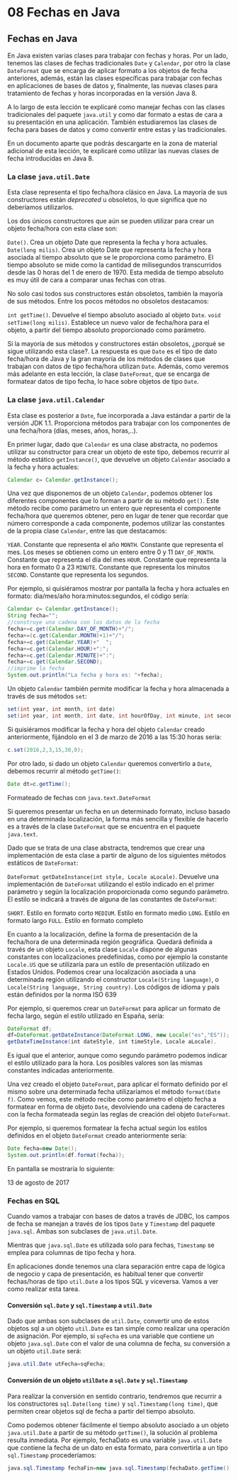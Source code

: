 # 08 Fechas en Java

## Fechas en Java

En Java existen varias clases para trabajar con fechas y horas. Por un lado, tenemos las clases de fechas tradicionales `Date` y `Calendar`, por otro la clase `DateFormat` que se encarga de aplicar formato a los objetos de fecha anteriores, además, están las clases específicas para trabajar con fechas en aplicaciones de bases de datos y, finalmente, las nuevas clases para tratamiento de fechas y horas incorporadas en la versión Java 8.

A lo largo de esta lección te explicaré como manejar fechas con las clases tradicionales del paquete `java.util` y como dar formato a estas de cara a su presentación en una aplicación. También estudiaremos las clases de fecha para bases de datos y como convertir entre estas y las tradicionales.

En un documento aparte que podrás descargarte en la zona de material adicional de esta lección, te explicaré como utilizar las nuevas clases de fecha introducidas en Java 8.

### La clase `java.util.Date`

Esta clase representa el tipo fecha/hora clásico en Java. La mayoría de sus constructores están *deprecated* u obsoletos, lo que significa que no deberíamos utilizarlos. 

Los dos únicos constructores que aún se pueden utilizar para crear un objeto fecha/hora con esta clase son:

`Date()`. Crea un objeto Date que representa la fecha y hora actuales.
`Date(long milis)`. Crea un objeto Date que representa la fecha y hora asociada al tiempo absoluto que se le proporciona como parámetro. El tiempo absoluto se mide como la cantidad de milisegundos transcurridos desde las 0 horas del 1 de enero de 1970. Esta medida de tiempo absoluto es muy útil de cara a comparar unas fechas con otras.

No solo casi todos sus constructores están obsoletos, también la mayoría de sus métodos. Entre los pocos métodos no obsoletos destacamos:

`int getTime()`. Devuelve el tiempo absoluto asociado al objeto `Date`.
`void setTime(long milis)`. Establece un nuevo valor de fecha/hora para el objeto, a partir del tiempo absoluto proporcionado como parámetro.

Si la mayoría de sus métodos y constructores están obsoletos, ¿porqué se sigue utilizando esta clase?. La respuesta es que `Date` es el tipo de dato fecha/hora de Java y la gran mayoría de los métodos de clases que trabajan con datos de tipo fecha/hora utilizan `Date`. Además, como veremos más adelante en esta lección, la clase `DateFormat`, que se encarga de formatear datos de tipo fecha, lo hace sobre objetos de tipo `Date`.

### La clase `java.util.Calendar`

Esta clase es posterior a `Date`, fue incorporada a Java estándar a partir de la versión JDK 1.1. Proporciona métodos para trabajar con los componentes de una fecha/hora (días, meses, años, horas,..).

En primer lugar, dado que `Calendar` es una clase abstracta, no podemos utilizar su constructor para crear un objeto de este tipo, debemos recurrir al método estático `getInstance()`, que devuelve un objeto `Calendar` asociado a la fecha y hora actuales:

```java
Calendar c= Calendar.getInstance();
```

Una vez que disponemos de un objeto `Calendar`, podemos obtener los diferentes componentes que lo forman a partir de su método `get()`. Este método recibe como parámetro un entero que representa el componente fecha/hora que queremos obtener, pero en lugar de tener que recordar que número corresponde a cada componente, podemos utilizar las constantes de la propia clase `Calendar`, entre las que destacamos:

`YEAR`. Constante que representa el año
`MONTH`. Constante que representa el mes. Los meses se obtienen como un entero entre 0 y 11
`DAY_OF_MONTH`. Constante que representa el día del mes
`HOUR`. Constante que representa la hora en formato 0 a 23
`MINUTE`. Constante que representa los minutos
`SECOND`. Constante que representa los segundos.

Por ejemplo, si quisiéramos mostrar por pantalla la fecha y hora actuales en formato: dia/mes/año  hora:minutos:segundos, el código sería:

```java
Calendar c= Calendar.getInstance();
String fecha="";
//construye una cadena con los datos de la fecha
fecha+=c.get(Calendar.DAY_OF_MONTH)+"/";
fecha+=(c.get(Calendar.MONTH)+1)+"/";
fecha+=c.get(Calendar.YEAR)+"  ";
fecha+=c.get(Calendar.HOUR)+":";
fecha+=c.get(Calendar.MINUTE)+":";
fecha+=c.get(Calendar.SECOND);
//imprime la fecha
System.out.println("La fecha y hora es: "+fecha);
```

Un objeto `Calendar` también permite modificar la fecha y hora almacenada a través de sus métodos `set`:

```java
set(int year, int month, int date)
set(int year, int month, int date, int hourOfDay, int minute, int second)
```

Si quisiéramos modificar la fecha y hora del objeto `Calendar` creado anteriormente, fijándolo en el 3 de marzo de 2016 a las 15:30 horas sería:

```java
c.set(2016,2,3,15,30,0);
```

Por otro lado, si dado un objeto `Calendar` queremos convertirlo a `Date`, debemos recurrir al método `getTime()`:

```java
Date dt=c.getTime();
```

Formateado de fechas con `java.text.DateFormat`

Si queremos presentar un fecha en un determinado formato, incluso basado en una determinada localización, la forma más sencilla y flexible de hacerlo es a través de la clase `DateFormat` que se encuentra en el paquete `java.text`.

Dado que se trata de una clase abstracta, tendremos que crear una implementación de esta clase a partir de alguno de los siguientes métodos estáticos de `DateFormat`:

`DateFormat getDateInstance(int style, Locale aLocale)`. Devuelve una implementación de `DateFormat` utilizando el estilo indicado en el primer parámetro y según la localización proporcionada como segundo parámetro. El estilo se indicará a través de alguna de las constantes de `DateFormat`:

`SHORT`. Estilo en formato corto
`MEDIUM`. Estilo en formato medio
`LONG`. Estilo en formato largo
`FULL`. Estilo en formato completo

En cuanto a  la localización, define la forma de presentación de la fecha/hora de una determinada región geográfica. Quedará definida a través de un objeto `Locale`, esta clase `Locale` dispone de algunas constantes con localizaciones predefinidas, como por ejemplo la constante `Locale.US` que se utilizaría para un estilo de presentación utilizado en Estados Unidos. Podemos crear una localización asociada a una determinada región utilizando el constructor `Locale(String language)`, o `Locale(String language, String country)`. Los códigos de idioma y país están definidos por la norma ISO 639

Por ejemplo, si queremos crear un `DateFormat` para aplicar un formato de fecha largo, según el estilo utilizado en España, sería:

```java
DateFormat df;
df=DateFormat.getDateInstance(DateFormat.LONG, new Locale("es","ES"));
getDateTimeInstance(int dateStyle, int timeStyle, Locale aLocale). 
```

Es igual que el anterior, aunque como segundo parámetro podemos indicar el estilo utilizado para la hora. Los posibles valores son las mismas constantes indicadas anteriormente.

Una vez creado el objeto `DateFormat`, para aplicar el formato definido por el mismo sobre una determinada fecha utilizaríamos el método `format(Date f)`. Como vemos, este método recibe como parámetro el objeto fecha a formatear en forma de objeto `Date`, devolviendo una cadena de caracteres con la fecha formateada según las reglas de creación del objeto `DateFormat`.

Por ejemplo, si queremos formatear la fecha actual según los estilos definidos en el objeto `DateFormat` creado anteriormente sería:

```java
Date fecha=new Date();
System.out.println(df.format(fecha));
```

En pantalla se mostraría lo siguiente:

13 de agosto de 2017

### Fechas en SQL

Cuando vamos a trabajar con bases de datos a través de JDBC, los campos de fecha se manejan a través de los tipos `Date` y `Timestamp` del paquete `java.sql`. Ambas son subclases de `java.util.Date`.

Mientras que `java.sql.Date` es utilizada solo para fechas, `Timestamp` se emplea para columnas de tipo fecha y hora.

En aplicaciones donde tenemos una clara separación entre capa de lógica de negocio y capa de presentación, es habitual tener que convertir fechas/horas de tipo `util.Date` a los tipos SQL y viceversa. Vamos a ver como realizar esta tarea.

#### Conversión `sql.Date` y `sql.Timestamp` a `util.Date`

Dado que ambas son subclases de `util.Date`, convertir uno de estos objetos sql a un objeto `util.Date` es tan simple como realizar una operación de asignación. Por ejemplo, si `sqFecha` es una variable que contiene un objeto `java.sql.Date` con el valor de una columna de fecha, su conversión a un objeto `util.Date` será:

```java
java.util.Date utFecha=sqFecha;
```

#### Conversión de un objeto `utilDate` a `sql.Date` y `sql.Timestamp`

Para realizar la conversión en sentido contrario, tendremos que recurrir a los constructores `sql.Date(long time)` y `sql.Timestamp(long time)`, que permiten crear objetos sql de fecha a partir del tiempo absoluto.

Como podemos obtener fácilmente el tiempo absoluto asociado a un objeto `java.util.Date` a partir de su método `getTime()`, la solución al problema resulta inmediata. Por ejemplo, fechaDato es una variable `java.util.Date` que contiene la fecha de un dato en esta formato, para convertirla a un tipo `sql.Timestamp` procederíamos:

```java
java.sql.Timestamp fechaFin=new java.sql.Timestamp(fechaDato.getTime());
```
